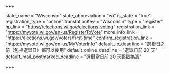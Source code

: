 +++

state_name = "Wisconsin"
state_abbreviation = "wi"
is_state = "true"
registration_type = "online"
translationKey = "Wisconsin"
type = "register"
hp_link = "https://elections.wi.gov/elections-voting"
registration_link = "https://myvote.wi.gov/en-us/RegisterToVote"
more_info_link = "https://elections.wi.gov/voters/first-time"
confirm_registration_link = "https://myvote.wi.gov/en-us/MyVoterInfo"
default_ip_deadline = "選舉日之前（包括選舉日）都可以使用"
default_online_deadline = "選舉日前 20 天"
default_mail_postmarked_deadline = "選舉當日前 20 天郵戳為憑"

+++